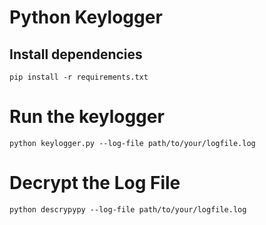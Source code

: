 # Python Keylogger

## Install dependencies

```
pip install -r requirements.txt
```

# Run the keylogger

```
python keylogger.py --log-file path/to/your/logfile.log
```

# Decrypt the Log File

```
python descrypypy --log-file path/to/your/logfile.log
```
